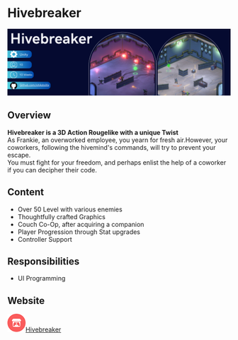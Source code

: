 # Hivebreaker
[![Hivebreaker Banner](ReadMe/Hivebreaker_Banner.png 'Github')](https://github.com/xXAstolXx)

## Overview 
**Hivebreaker is a 3D Action Rougelike with a unique Twist**
<br>
As Frankie, an overworked employee, you yearn for fresh air.However, your coworkers, following the hivemind's commands, will try to prevent your escape. <br> You must fight for your freedom, and perhaps enlist the help of a coworker if you can decipher their code.
## Content
- Over 50 Level with various enemies
- Thoughtfully crafted Graphics
- Couch Co-Op, after acquiring a companion
- Player Progression through Stat upgrades
- Controller Support
## Responsibilities 
- UI Programming

## Website 
![Itch.io Icon](ReadMe/itch.io_icon.png)[Hivebreaker](https://s4g.itch.io/hivebreaker)

